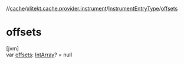 //[cache](../../../index.md)/[xlitekt.cache.provider.instrument](../index.md)/[InstrumentEntryType](index.md)/[offsets](offsets.md)

# offsets

[jvm]\
var [offsets](offsets.md): [IntArray](https://kotlinlang.org/api/latest/jvm/stdlib/kotlin/-int-array/index.html)? = null
